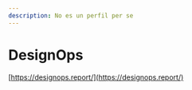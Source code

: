 ```yaml
---
description: No es un perfil per se
---
```


# DesignOps

[https://designops.report/](https://designops.report/)
